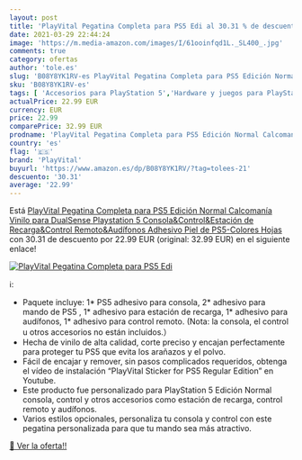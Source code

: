 ```yaml
---
layout: post
title: 'PlayVital Pegatina Completa para PS5 Edi al 30.31 % de descuento'
date: 2021-03-29 22:44:24
image: 'https://m.media-amazon.com/images/I/61ooinfqd1L._SL400_.jpg'
comments: true
category: ofertas
author: 'tole.es'
slug: 'B08Y8YK1RV-es PlayVital Pegatina Completa para PS5 Edición Normal...'
sku: 'B08Y8YK1RV-es'
tags: [ 'Accesorios para PlayStation 5','Hardware y juegos para PlayStation 5','Videojuegos','playstation','playvital','ps5', ]
actualPrice: 22.99 EUR
currency: EUR
price: 22.99
comparePrice: 32.99 EUR
prodname: 'PlayVital Pegatina Completa para PS5 Edición Normal Calcomanía Vinilo para DualSense Playstation 5 Consola&Control&Estación de Recarga&Control Remoto&Audífonos Adhesivo Piel de PS5-Colores Hojas'
country: 'es'
flag: '🇪🇸'
brand: 'PlayVital'
buyurl: 'https://www.amazon.es/dp/B08Y8YK1RV/?tag=tolees-21'
descuento: '30.31'
average: '22.99'
---
```


Está [PlayVital Pegatina Completa para PS5 Edición Normal Calcomanía Vinilo para DualSense Playstation 5 Consola&Control&Estación de Recarga&Control Remoto&Audífonos Adhesivo Piel de PS5-Colores Hojas](https://www.amazon.es/dp/B08Y8YK1RV/?tag=tolees-21) con 30.31 de descuento por 22.99 EUR (original: 32.99 EUR) en el siguiente enlace!

[![PlayVital Pegatina Completa para PS5 Edi](https://m.media-amazon.com/images/I/61ooinfqd1L._SL400_.jpg)](https://www.amazon.es/dp/B08Y8YK1RV/?tag=tolees-21)

ℹ️:

- Paquete incluye: 1* PS5 adhesivo para consola, 2* adhesivo para mando de PS5 , 1* adhesivo para estación de recarga, 1* adhesivo para audífonos, 1* adhesivo para control remoto. (Nota: la consola, el control u otros accesorios no están incluidos.）
- Hecha de vinilo de alta calidad, corte preciso y encajan perfectamente para proteger tu PS5 que evita los arañazos y el polvo.
- Fácil de encajar y remover, sin pasos complicados requeridos, obtenga el vídeo de instalación “PlayVital Sticker for PS5 Regular Edition” en Youtube.
- Este producto fue personalizado para PlayStation 5 Edición Normal consola, control y otros accesorios como estación de recarga, control remoto y audífonos.
- Varios estilos opcionales, personaliza tu consola y control con este pegatina personalizada para que tu mando sea más atractivo.

[🛒 Ver la oferta!!](https://www.amazon.es/dp/B08Y8YK1RV/?tag=tolees-21)
